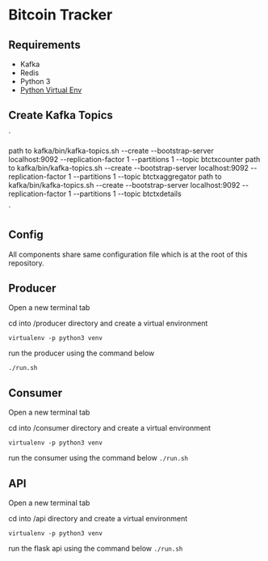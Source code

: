 
# Bitcoin Tracker

## Requirements

* Kafka
* Redis
* Python 3
* [Python Virtual Env](https://virtualenv.pypa.io/en/latest/installation/)


## Create Kafka Topics

`

path to kafka/bin/kafka-topics.sh --create --bootstrap-server localhost:9092 --replication-factor 1 --partitions 1 --topic btctxcounter
path to kafka/bin/kafka-topics.sh --create --bootstrap-server localhost:9092 --replication-factor 1 --partitions 1 --topic btctxaggregator
path to kafka/bin/kafka-topics.sh --create --bootstrap-server localhost:9092 --replication-factor 1 --partitions 1 --topic btctxdetails

`

## Config
All components share same configuration file which is at the root of this repository.

## Producer
Open a new terminal tab

cd into /producer directory and create a virtual environment

`
virtualenv -p python3 venv
`

run the producer using the command below

`
./run.sh
`


## Consumer
Open a new terminal tab

cd into /consumer directory and create a virtual environment

`
virtualenv -p python3 venv
`

run the consumer using the command below
`
./run.sh
`


## API
Open a new terminal tab

cd into /api directory and create a virtual environment

`
virtualenv -p python3 venv
`

run the flask api using the command below
`
./run.sh
`